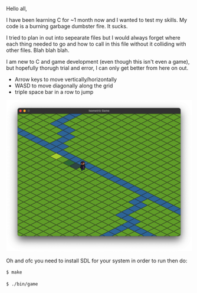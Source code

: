 Hello all,

I have been learning C for ~1 month now and I wanted to test my skills.
My code is a burning garbage dumbster fire. It sucks.

I tried to plan in out into sepearate files but I would always forget
where each thing needed to go and how to call in this file
without it colliding with other files. Blah blah blah.

I am new to C and game development (even though this isn't even a game),
but hopefully thorugh trial and error, I can only get better from here on out.

- Arrow keys to move vertically/horizontally
- WASD to move diagonally along the grid
- triple space bar in a row to jump

![screenshot](screenshots/image1.png)

Oh and ofc you need to install SDL for your system in order to run then do:

```
$ make

$ ./bin/game
```
